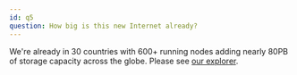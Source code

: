 ```yaml
---
id: q5
question: How big is this new Internet already?
---
```

We're already in 30 countries with 600+ running nodes adding nearly 80PB of storage capacity across the globe. Please see [our explorer](https://explorer.threefold.io/).